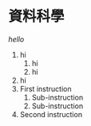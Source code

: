 # 資料科學
*hello*  
1. hi
   1. hi
   1. hi
1. hi
1. First instruction
   1. Sub-instruction
   1. Sub-instruction
1. Second instruction

